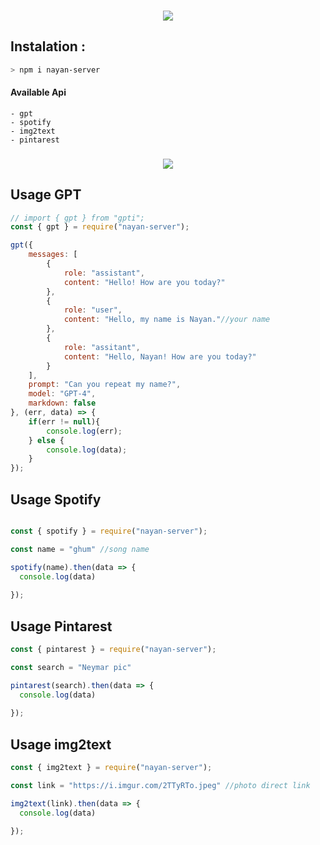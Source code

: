 
<h3 align="center">
  
  <p align="center"><img src="https://img.shields.io/badge/WLCM%20TO -NAYAN SERVER-green?colorA=%23ff0000&colorB=%23017e40&style=flat-square">  
  
</h3>

## Instalation :
```bash
> npm i nayan-server
```

#### Available Api

```
- gpt
- spotify
- img2text
- pintarest
```

<h3 align="center">
  
  <p align="center"><img src="https://img.shields.io/badge/MORE%20TO -API COMING SOON-green?colorA=%23ff0000&colorB=%23017e40&style=flat-square">  
  
</h3>

## Usage GPT

```javascript
// import { gpt } from "gpti";
const { gpt } = require("nayan-server");

gpt({
    messages: [
        {
            role: "assistant",
            content: "Hello! How are you today?"
        },
        {
            role: "user",
            content: "Hello, my name is Nayan."//your name
        },
        {
            role: "assitant",
            content: "Hello, Nayan! How are you today?"
        }
    ],
    prompt: "Can you repeat my name?",
    model: "GPT-4",
    markdown: false
}, (err, data) => {
    if(err != null){
        console.log(err);
    } else {
        console.log(data);
    }
});
```

## Usage Spotify

```javascript

const { spotify } = require("nayan-server");

const name = "ghum" //song name

spotify(name).then(data => {
  console.log(data)
 
});
```


## Usage Pintarest
```javascript
const { pintarest } = require("nayan-server");

const search = "Neymar pic"

pintarest(search).then(data => {
  console.log(data)
 
});
```


## Usage img2text
```javascript
const { img2text } = require("nayan-server");

const link = "https://i.imgur.com/2TTyRTo.jpeg" //photo direct link

img2text(link).then(data => {
  console.log(data)
 
});
```
